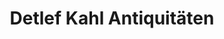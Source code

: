 ---
title: "Detlef Kahl Antiquitäten"
url: /naumburg-saale/detlef-kahl-antiquitaeten/
shop: Antiquitäten
---